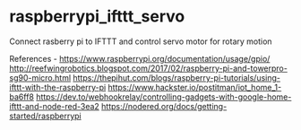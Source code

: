 # raspberrypi_ifttt_servo
Connect rasberry pi to IFTTT and control servo motor for rotary motion 


References - 
https://www.raspberrypi.org/documentation/usage/gpio/
http://reefwingrobotics.blogspot.com/2017/02/raspberry-pi-and-towerpro-sg90-micro.html
https://thepihut.com/blogs/raspberry-pi-tutorials/using-ifttt-with-the-raspberry-pi
https://www.hackster.io/postitman/iot_home_1-ba6ff8
https://dev.to/webhookrelay/controlling-gadgets-with-google-home-ifttt-and-node-red-3ea2
https://nodered.org/docs/getting-started/raspberrypi



